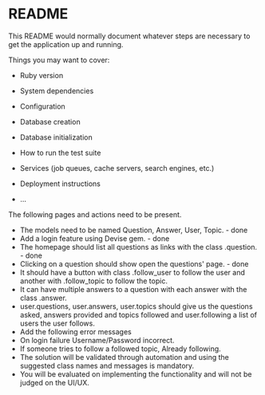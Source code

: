 # README

This README would normally document whatever steps are necessary to get the
application up and running.

Things you may want to cover:

* Ruby version

* System dependencies

* Configuration

* Database creation

* Database initialization

* How to run the test suite

* Services (job queues, cache servers, search engines, etc.)

* Deployment instructions

* ...


The following pages and actions need to be present.

* The models need to be named Question, Answer, User, Topic. - done
* Add a login feature using Devise gem. - done
* The homepage should list all questions as links with the class .question. - done
* Clicking on a question should show open the questions' page. - done
* It should have a button with class .follow_user to follow the user and another with .follow_topic to follow the topic.
* It can have multiple answers to a question with each answer with the class .answer.
* user.questions, user.answers, user.topics should give us the questions asked, answers provided and topics followed and user.following a list of users the user follows.
* Add the following error messages
* On login failure Username/Password incorrect.
* If someone tries to follow a followed topic, Already following.
* The solution will be validated through automation and using the suggested class names and messages is mandatory.
* You will be evaluated on implementing the functionality and will not be judged on the UI/UX.
